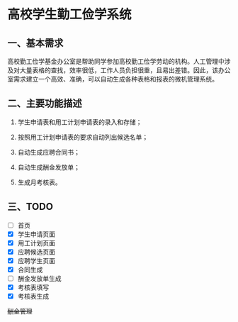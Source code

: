 # 高校学生勤工俭学系统

## 一、基本需求

高校勤工俭学基金办公室是帮助同学参加高校勤工俭学劳动的机构。人工管理中涉及对大量表格的查找，效率很低，工作人员负担很重，且易出差错。因此，该办公室需求建立一个高效、准确，可以自动生成各种表格和报表的微机管理系统。

## 二、主要功能描述

1) 学生申请表和用工计划申请表的录入和存储；

2) 按照用工计划申请表的要求自动列出候选名单；
3) 自动生成应聘合同书；

4) 自动生成酬金发放单；
5) 生成月考核表。

## 三、TODO

- [ ] 首页
- [x] 学生申请页面
- [x] 用工计划页面
- [x] 应聘候选页面
- [x] 应聘学生页面
- [x] 合同生成
- [ ] 酬金发放单生成
- [x] 考核表填写
- [x] 考核表生成

~~酬金管理~~
